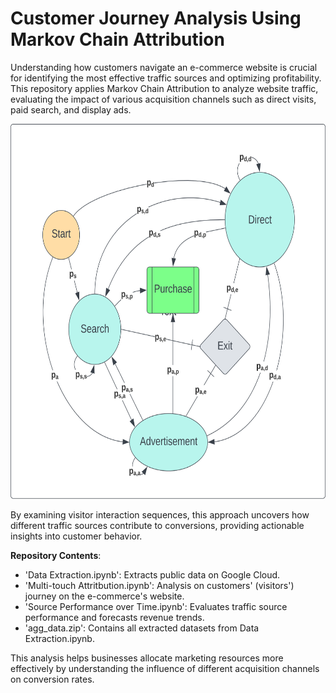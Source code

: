 # Customer Journey Analysis Using Markov Chain Attribution
Understanding how customers navigate an e-commerce website is crucial for identifying the most effective traffic sources and optimizing profitability. This repository applies Markov Chain Attribution to analyze website traffic, evaluating the impact of various acquisition channels such as direct visits, paid search, and display ads.

<p align="center">
    <img src="MarkovChainDiagram.svg" width="600" height="600" />
</p>

By examining visitor interaction sequences, this approach uncovers how different traffic sources contribute to conversions, providing actionable insights into customer behavior.

**Repository Contents**:

- 'Data Extraction.ipynb': Extracts public data on Google Cloud.
- 'Multi-touch Attritbution.ipynb': Analysis on customers' (visitors') journey on the e-commerce's website.
- 'Source Performance over Time.ipynb':  Evaluates traffic source performance and forecasts revenue trends.
- 'agg_data.zip': Contains all extracted datasets from Data Extraction.ipynb.

This analysis helps businesses allocate marketing resources more effectively by understanding the influence of different acquisition channels on conversion rates.
